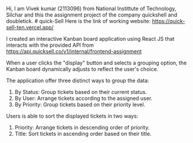 Hi, I am Vivek kumar (2113096) from National Instittute of Technology, Silchar and this the assignment project of the company quickshell and doubletick. 
#   q u i c k - S e l l 
 
Here is the link of working website: https://quick-sell-ten.vercel.app/





I created an interactive Kanban board application using React JS that interacts with the provided API from  https://api.quicksell.co/v1/internal/frontend-assignment






When a user clicks the "display" button and selects a grouping option, the Kanban board dynamically adjusts to reflect the user's choice.

The application offer three distinct ways to group the data:

1. By Status: Group tickets based on their current status.
2. By User: Arrange tickets according to the assigned user.
3. By Priority: Group tickets based on their priority level.

Users is able to sort the displayed tickets in two ways:

1. Priority: Arrange tickets in descending order of priority.
2. Title: Sort tickets in ascending order based on their title.
